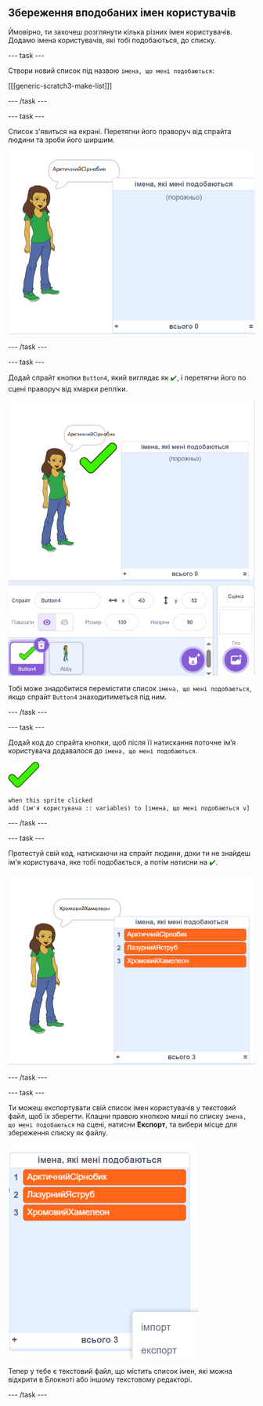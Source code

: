 ## Збереження вподобаних імен користувачів

Ймовірно, ти захочеш розглянути кілька різних імен користувачів. Додамо імена користувачів, які тобі подобаються, до списку.

--- task ---

Створи новий список під назвою `імена, що мені подобаються`:

[[[generic-scratch3-make-list]]]

--- /task ---

--- task ---

Список з'явиться на екрані. Перетягни його праворуч від спрайта людини та зроби його ширшим.

![список імен, які мені подобаються, з функцією зміни розміру, розташований та виділений в нижньому лівому куті](images/usernames-like-stage.png)

--- /task ---

--- task ---

Додай спрайт кнопки `Button4`, який виглядає як <span style="color: green;">✔️</span>, і перетягни його по сцені праворуч від хмарки репліки.

![спрайт із зеленою галочкою на сцені біля списку імен, що мені подобаються](images/usernames-tick.png)

Тобі може знадобитися перемістити список `імена, що мені подобаються`, якщо спрайт `Button4` знаходитиметься під ним.

--- /task ---

--- task ---

Додай код до спрайта кнопки, щоб після її натискання поточне ім’я користувача додавалося до `імена, що мені подобаються`.

![спрайт кнопки](images/button-sprite.png)

```blocks3
when this sprite clicked
add (ім'я користувача :: variables) to [імена, що мені подобаються v]
```

--- /task ---

--- task ---

Протестуй свій код, натискаючи на спрайт людини, доки ти не знайдеш ім'я користувача, яке тобі подобається, а потім натисни на <span style="color: green;">✔️</span>.

![заповнений список імен, що мені подобаються](images/usernames-like-list.png)

--- /task ---

--- task ---

Ти можеш експортувати свій список імен користувачів у текстовий файл, щоб їх зберегти. Клацни правою кнопкою миші по списку `імена, що мені подобаються` на сцені, натисни **Експорт**, та вибери місце для збереження списку як файлу.

![меню-список з виділеною функцією експорту](images/usernames-export.png)

Тепер у тебе є текстовий файл, що містить список імен, які можна відкрити в Блокноті або іншому текстовому редакторі.

--- /task ---
